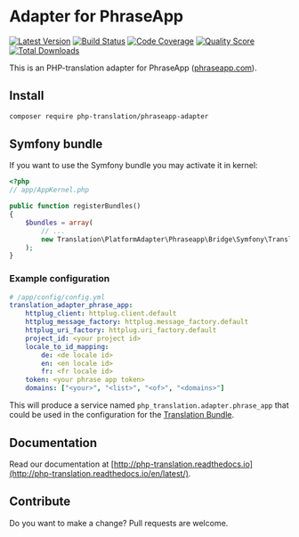 # Adapter for PhraseApp

[![Latest Version](https://img.shields.io/github/release/php-translation/phraseapp-adapter.svg?style=flat-square)](https://github.com/php-translation/phraseapp-adapter/releases)
[![Build Status](https://img.shields.io/travis/php-translation/phraseapp-adapter.svg?style=flat-square)](https://travis-ci.org/php-translation/phraseapp-adapter)
[![Code Coverage](https://img.shields.io/scrutinizer/coverage/g/php-translation/phraseapp-adapter.svg?style=flat-square)](https://scrutinizer-ci.com/g/php-translation/phraseapp-adapter)
[![Quality Score](https://img.shields.io/scrutinizer/g/php-translation/phraseapp-adapter.svg?style=flat-square)](https://scrutinizer-ci.com/g/php-translation/phraseapp-adapter)
[![Total Downloads](https://img.shields.io/packagist/dt/php-translation/phraseapp-adapter.svg?style=flat-square)](https://packagist.org/packages/php-translation/phraseapp-adapter)

This is an PHP-translation adapter for PhraseApp ([phraseapp.com](https://phraseapp.com/)). 

## Install

```bash
composer require php-translation/phraseapp-adapter
```

## Symfony bundle

If you want to use the Symfony bundle you may activate it in kernel:

```php
<?php
// app/AppKernel.php

public function registerBundles()
{
    $bundles = array(
        // ...
        new Translation\PlatformAdapter\Phraseapp\Bridge\Symfony\TranslationAdapterPhraseAppBundle(),
    );
}
```

### Example configuration

``` yaml
# /app/config/config.yml
translation_adapter_phrase_app:
    httplug_client: httplug.client.default
    httplug_message_factory: httplug.message_factory.default
    httplug_uri_factory: httplug.uri_factory.default
    project_id: <your project id>
    locale_to_id_mapping:
        de: <de locale id>
        en: <en locale id>
        fr: <fr locale id>
    token: <your phrase app token>
    domains: ["<your>", "<list>", "<of>", "<domains>"]
```

This will produce a service named `php_translation.adapter.phrase_app` that could be used in the configuration for
the [Translation Bundle](https://github.com/php-translation/symfony-bundle).

## Documentation

Read our documentation at [http://php-translation.readthedocs.io](http://php-translation.readthedocs.io/en/latest/).

## Contribute

Do you want to make a change? Pull requests are welcome.
